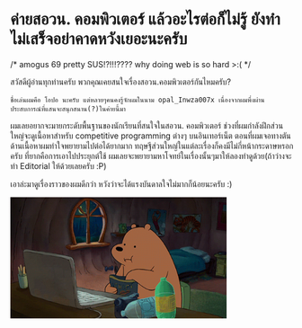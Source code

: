 # ค่ายสอวน. คอมพิวเตอร์ แล้วอะไรต่อก็ไม่รู้ ยังทำไม่เสร็จอย่าคาดหวังเยอะนะครับ
/*
amogus 69 pretty SUS!?!!!????
why doing web is so hard >:(
*/

สวัสดีผู้อ่านทุกท่านครับ พวกคุณเคยสนใจเรื่องสอวน.คอมพิวเตอร์กันไหมครับ?

    ชื่อเล่นผมคือ โอปอ นะครับ แต่หลายๆคนคงรู้จักผมในนาม opal_Inwza007x เนื่องจากผมพึ่งผ่านประสบการณ์ที่แสนจะสนุกสนาน(?)ในค่ายนี้มา
ผมเลยอยากจะมายกระดับพื้นฐานของนักเรียนที่สนใจในสอวน. คอมพิวเตอร์ ช่วงที่ผมกำลังฝึกส่วนใหญ่จะดูเนื้อหาสำหรับ competitive programming ต่างๆ
บนอินเทอร์เน็ต ตอนที่ผมเจอทางตันด้านเนื้อหาผมทำใจพยายามไปต่อได้ยากมาก ทฤษฐีส่วนใหญ่ในแต่ละเรื่องก็คงมีไม่กี่หน้ากระดาษหรอกครับ
ที่ยากคือการเอาไปประยุกต์ใช้ ผมเลยจะพยายามหาโจทย์ในเรื่องนั้นๆมาให้ลองทำดูด้วย(ถ้าว่างจะทำ Editorial ให้ด้วยเลยครับ :P)

เอาล่ะมาดูเรื่องราวของผมดีกว่า หวังว่าจะได้แรงบันดาลใจไม่มากก็น้อยนะครับ :)



<img src="https://github.com/darsaveli/Mariam/blob/main/1479814528_webarebears.gif" width="385px" align="center">
